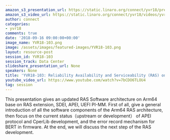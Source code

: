 ```yaml
---
amazon_s3_presentation_url: https://static.linaro.org/connect/yvr18/presentations/yvr18-103.pdf
amazon_s3_video_url: https://static.linaro.org/connect/yvr18/videos/yvr18-103.mp4
author: connect
categories:
- yvr18
comments: true
date: '2018-09-16 09:00:00+00:00'
image_name: YVR18-103.png
image: /assets/images/featured-images/YVR18-103.png
layout: resource-post
session_id: YVR18-103
session_track: Data Center
slideshare_presentation_url: None
speakers: None
title: 'YVR18-103: Reliability Availability and Serviceability (RAS) on Arm64 status'
youtube_video_url: https://www.youtube.com/watch?v=7bCDO6TLOU4
tag: session
---
```


This presentation gives an updated RAS Software architecture on Arm64 base on RAS extension, SDEI, APEI, UEFI PI-MM. First of all, give a general introduction of all the software components of the Arm64 RAS architecture, then focus on the current status（upstream or development） of APEI protocol and CperLib development, and the error record mechanism for BERT in firmware. At the end, we will discuss the next step of the RAS development.